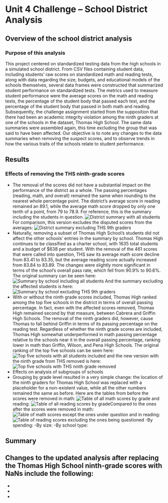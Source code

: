 # Unit 4 Challenge – School District Analysis
## Overview of the school district analysis
### Purpose of this analysis
This project centered on standardized testing data from the high schools in a simulated school district. From CSV files containing student data, including students’ raw scores on standardized math and reading tests, along with data regarding the size, budgets, and educational models of the schools themselves, several data frames were constructed that summarized student performance on standardized tests. The metrics used to measure student performance were the average scores on the math and reading tests, the percentage of the student body that passed each test, and the percentage of the student body that passed in both math and reading. 
Subsequently, the challenge assignment started from the supposition that there had been an academic integrity violation among the ninth graders at one of the schools in the dataset, Thomas High School. The same data summaries were assembled again, this time excluding the group that was said to have been affected. Our objective is to note any changes to the data summaries when removing the suspect scores, and to observe trends in how the various traits of the schools relate to student performance.
## Results
### Effects of removing the THS ninth-grade scores
- The removal of the scores did not have a substantial impact on the performance of the district as a whole. The passing percentages (reading, math, and overall) remained the same when rounding to the nearest whole percentage point. The district’s average score in reading remained an 89.1, while the average math score dropped by only one tenth of a point, from 79 to 78.9. For reference, this is the summary including the students in question. ![District summary with all students](Resources/Original_district_summary.png) For comparison, this version excludes the disputed scores from the averages: ![District summary excluding THS 9th graders](Resources/New_district_summary.png)
- Naturally, removing a subset of Thomas High School’s students did not affect the other schools’ entries in the summary by school. Thomas High continues to be classified as a charter school, with 1635 total students and a budget of $638 per student. With the removal of the 461 scores that were called into question, THS saw its average math score decline from 83.41 to 83.35, but the average reading score actually increased from 83.84 to 83.89. The changes were slightly more significant in terms of the school’s overall pass rate, which fell from 90.9% to 90.6%. The original summary can be seen here: ![Summary by school including all students](Resources/Original_by_school.png) And the summary excluding the affected students is here: ![Summary by school excluding THS 9th graders](Resources/New_per_school_summary.png)
- With or without the ninth grade scores included, Thomas High ranked among the top five schools in the district in terms of overall passing percentage. In fact, even with the affected scores removed, Thomas High remained second by that measure, between Cabrera and Griffin High Schools. The removal of the ninth graders did, however, cause Thomas to fall behind Griffin in terms of its passing percentage on the reading test. Regardless of whether the ninth grade scores are included, Thomas High somewhat underperformed in math passing percentage relative to the schools near it in the overall passing percentage, ranking lower in math than Griffin, Wilson, and Pena High Schools. The original ranking of the top five schools can be seen here: ![Top five schools with all students included](Resources/Original_top_schools.png) and the new version with the ninth grade from THS removed is here: ![Top five schools with THS ninth grade removed](Resources/New_top_schools.png)
- Effects on analysis of subgroups of schools
 - Grouping by grade level resulted in a very simple change: the location of the ninth graders for Thomas High School was replaced with a placeholder for a non-existent value, while all the other numbers remained the same as before. Here are the tables from before the scores were removed in math: ![Table of all math scores by grade](Resources/Original_math_by_grade.png) and reading: ![Table of all reading scores by grade](Resources/Original_reading_by_grade.png)Compared to the ones after the scores were removed in math: ![Table of math scores except the ones under question](Resources/New_math_by_grade.png) and in reading: ![Table of reading scores excluding the ones being questioned](Resources/New_reading_by_grade.png)
-By spending:
-By size:
-By school type: 

## Summary
Changes to the updated analysis after replacing the Thomas High School ninth-grade scores with NaNs include the following:
-
-
-
-
